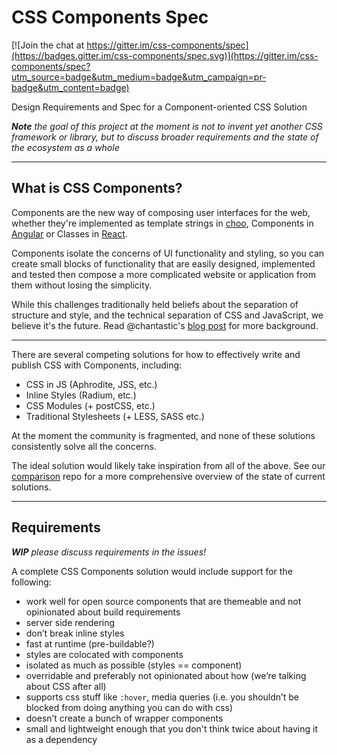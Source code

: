 # CSS Components Spec

[![Join the chat at https://gitter.im/css-components/spec](https://badges.gitter.im/css-components/spec.svg)](https://gitter.im/css-components/spec?utm_source=badge&utm_medium=badge&utm_campaign=pr-badge&utm_content=badge)

Design Requirements and Spec for a Component-oriented CSS Solution

_**Note** the goal of this project at the moment is not to invent yet another CSS framework or library, but to discuss broader requirements and the state of the ecosystem as a whole_

---

## What is CSS Components?

Components are the new way of composing user interfaces for the web, whether they're implemented as template strings in [choo](https://github.com/yoshuawuyts/choo), Components in [Angular](https://angular.io) or Classes in [React](http://reactjs.com).

Components isolate the concerns of UI functionality and styling, so you can create small blocks of functionality that are easily designed, implemented and tested then compose a more complicated website or application from them without losing the simplicity.

While this challenges traditionally held beliefs about the separation of structure and style, and the technical separation of CSS and JavaScript, we believe it's the future. Read @chantastic's [blog post](https://medium.com/learnreact/scale-fud-and-style-components-c0ce87ec9772) for more background.

---

There are several competing solutions for how to effectively write and publish CSS with Components, including:

* CSS in JS (Aphrodite, JSS, etc.)
* Inline Styles (Radium, etc.)
* CSS Modules (+ postCSS, etc.)
* Traditional Stylesheets (+ LESS, SASS etc.)

At the moment the community is fragmented, and none of these solutions consistently solve all the concerns. 

The ideal solution would likely take inspiration from all of the above. See our [comparison](https://github.com/css-components/comparison) repo for a more comprehensive overview of the state of current solutions.

---

## Requirements

_**WIP** please discuss requirements in the issues!_

A complete CSS Components solution would include support for the following:

* work well for open source components that are themeable and not opinionated about build requirements
* server side rendering
* don’t break inline styles
* fast at runtime (pre-buildable?)
* styles are colocated with components
* isolated as much as possible (styles == component)
* overridable and preferably not opinionated about how (we’re talking about CSS after all)
* supports css stuff like `:hover`, media queries (i.e. you shouldn’t be blocked from doing anything you can do with css)
* doesn’t create a bunch of wrapper components
* small and lightweight enough that you don't think twice about having it as a dependency

